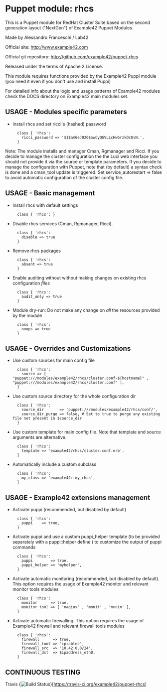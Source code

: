 # Puppet module: rhcs

This is a Puppet module for RedHat Cluster Suite based on the second generation layout ("NextGen") of Example42 Puppet Modules.

Made by Alessandro Franceschi / Lab42

Official site: http://www.example42.com

Official git repository: http://github.com/example42/puppet-rhcs

Released under the terms of Apache 2 License.

This module requires functions provided by the Example42 Puppi module (you need it even if you don't use and install Puppi)

For detailed info about the logic and usage patterns of Example42 modules check the DOCS directory on Example42 main modules set.


## USAGE - Modules specific parameters

* Install rhcs and set ricci's (hashed) password

        class { 'rhcs':
          ricci_password => '$1$am6eJ020$owCyQGVLLcHwbrzkDcOvN.',
        }

Note: The module installs and manager Cman, Rgmanager and Ricci.
If you decide to manage the cluster configuration the the Luci web interface you should not provide it via the source or template parameters.
If you decide to manage the configuration with Puppet, note that (by default) a syntax check is done and a cman_tool update is triggered.
Set service_autorestart => false to avoid automatic configuration of the cluster config file.

## USAGE - Basic management

* Install rhcs with default settings

        class { 'rhcs': }

* Disable rhcs services (Cman, Rgmanager, Ricci).

        class { 'rhcs':
          disable => true
        }

* Remove rhcs packages

        class { 'rhcs':
          absent => true
        }

* Enable auditing without without making changes on existing rhcs configuration *files*

        class { 'rhcs':
          audit_only => true
        }

* Module dry-run: Do not make any change on *all* the resources provided by the module

        class { 'rhcs':
          noops => true
        }


## USAGE - Overrides and Customizations
* Use custom sources for main config file 

        class { 'rhcs':
          source => [ "puppet:///modules/example42/rhcs/cluster.conf-${hostname}" , "puppet:///modules/example42/rhcs/cluster.conf" ], 
        }


* Use custom source directory for the whole configuration dir

        class { 'rhcs':
          source_dir       => 'puppet:///modules/example42/rhcs/conf/',
          source_dir_purge => false, # Set to true to purge any existing file not present in $source_dir
        }

* Use custom template for main config file. Note that template and source arguments are alternative. 

        class { 'rhcs':
          template => 'example42/rhcs/cluster.conf.erb',
        }

* Automatically include a custom subclass

        class { 'rhcs':
          my_class => 'example42::my_rhcs',
        }


## USAGE - Example42 extensions management 
* Activate puppi (recommended, but disabled by default)

        class { 'rhcs':
          puppi    => true,
        }

* Activate puppi and use a custom puppi_helper template (to be provided separately with a puppi::helper define ) to customize the output of puppi commands 

        class { 'rhcs':
          puppi        => true,
          puppi_helper => 'myhelper', 
        }

* Activate automatic monitoring (recommended, but disabled by default). This option requires the usage of Example42 monitor and relevant monitor tools modules

        class { 'rhcs':
          monitor      => true,
          monitor_tool => [ 'nagios' , 'monit' , 'munin' ],
        }

* Activate automatic firewalling. This option requires the usage of Example42 firewall and relevant firewall tools modules

        class { 'rhcs':       
          firewall      => true,
          firewall_tool => 'iptables',
          firewall_src  => '10.42.0.0/24',
          firewall_dst  => $ipaddress_eth0,
        }


## CONTINUOUS TESTING

Travis {<img src="https://travis-ci.org/example42/puppet-rhcs.png?branch=master" alt="Build Status" />}[https://travis-ci.org/example42/puppet-rhcs]
